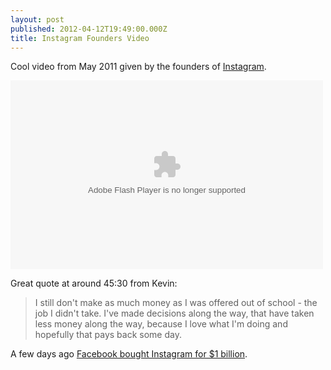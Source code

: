 ```yaml
---
layout: post
published: 2012-04-12T19:49:00.000Z
title: Instagram Founders Video
---
```


Cool video from May 2011 given by the founders of [Instagram](http://instagram.com).

<div class='embed-container'>
<embed id='single' width='500' height='302' allowfullscreen='true' flashvars='config=http://ecorner.stanford.edu/embeded_config.xml%3Fmid%3D2735' src='http://ecorner.stanford.edu/swf/player-ec.swf' type='application/x-shockwave-flash'></embed>
</div>

Great quote at around 45:30 from Kevin:

> I still don't make as much money as I was offered out of school - the job I didn't take. I've made decisions along the way, that have taken less money along the way, because I love what I'm doing and hopefully that pays back some day.

A few days ago [Facebook bought Instagram for \$1 billion](http://techcrunch.com/2012/04/09/facebook-to-acquire-instagram-for-1-billion/).
